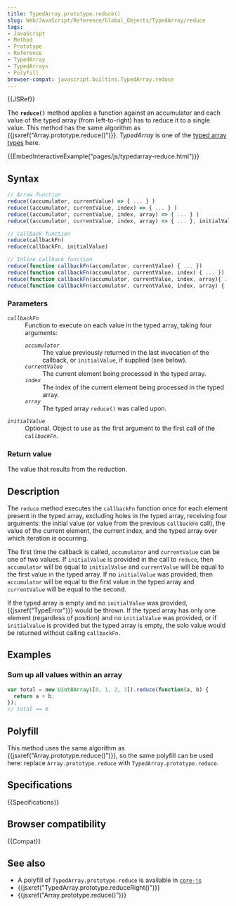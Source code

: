 ```yaml
---
title: TypedArray.prototype.reduce()
slug: Web/JavaScript/Reference/Global_Objects/TypedArray/reduce
tags:
- JavaScript
- Method
- Prototype
- Reference
- TypedArray
- TypedArrays
- Polyfill
browser-compat: javascript.builtins.TypedArray.reduce
---
```

{{JSRef}}

The **`reduce()`** method applies a function against an accumulator and each
value of the typed array (from left-to-right) has to reduce it to a single
value. This method has the same algorithm as
{{jsxref("Array.prototype.reduce()")}}. _TypedArray_ is one of the
[typed array types](/en-US/docs/Web/JavaScript/Reference/Global_Objects/TypedArray#TypedArray_objects)
here.

{{EmbedInteractiveExample("pages/js/typedarray-reduce.html")}}

## Syntax

```js
// Arrow function
reduce((accumulator, currentValue) => { ... } )
reduce((accumulator, currentValue, index) => { ... } )
reduce((accumulator, currentValue, index, array) => { ... } )
reduce((accumulator, currentValue, index, array) => { ... }, initialValue)

// Callback function
reduce(callbackFn)
reduce(callbackFn, initialValue)

// Inline callback function
reduce(function callbackFn(accumulator, currentValue) { ... })
reduce(function callbackFn(accumulator, currentValue, index) { ... })
reduce(function callbackFn(accumulator, currentValue, index, array){ ... })
reduce(function callbackFn(accumulator, currentValue, index, array) { ... }, initialValue)
```

### Parameters

<dl><dt><code><var>callbackFn</var></code></dt><dd>Function to execute on each value in the typed array, taking four arguments:<dl><dt><code><var>accumulator</var></code></dt><dd>The value previously returned in the last invocation of the callback, or
<code>initialValue</code>, if supplied (see below).</dd><dt><code><var>currentValue</var></code></dt><dd>The current element being processed in the typed array.</dd><dt><code><var>index</var></code></dt><dd>The index of the current element being processed in the typed array.</dd><dt><code><var>array</var></code></dt><dd>The typed array <code>reduce()</code> was called upon.</dd></dl></dd><dt><code><var>initialValue</var></code></dt><dd>Optional. Object to use as the first argument to the first call of the
<code><var>callbackFn</var></code>.</dd></dl>

### Return value

The value that results from the reduction.

## Description

The `reduce` method executes the `callbackFn` function once for each element
present in the typed array, excluding holes in the typed array, receiving four
arguments: the initial value (or value from the previous `callbackFn` call), the
value of the current element, the current index, and the typed array over which
iteration is occurring.

The first time the callback is called, `accumulator` and `currentValue` can be
one of two values. If `initialValue` is provided in the call to `reduce`, then
`accumulator` will be equal to `initialValue` and `currentValue` will be equal
to the first value in the typed array. If no `initialValue` was provided, then
`accumulator` will be equal to the first value in the typed array and
`currentValue` will be equal to the second.

If the typed array is empty and no `initialValue` was provided,
{{jsxref("TypeError")}} would be thrown. If the typed array has only
one element (regardless of position) and no `initialValue` was provided, or if
`initialValue` is provided but the typed array is empty, the solo value would be
returned without calling `callbackFn`.

## Examples

### Sum up all values within an array

```js
var total = new Uint8Array([0, 1, 2, 3]).reduce(function(a, b) {
  return a + b;
});
// total == 6
```

## Polyfill

This method uses the same algorithm as
{{jsxref("Array.prototype.reduce()")}}, so the same polyfill can
be used here: replace `Array.prototype.reduce` with
`TypedArray.prototype.reduce`.

## Specifications

{{Specifications}}

## Browser compatibility

{{Compat}}

## See also

- A polyfill of `TypedArray.prototype.reduce` is available in
  [`core-js`](https://github.com/zloirock/core-js#ecmascript-typed-arrays)
- {{jsxref("TypedArray.prototype.reduceRight()")}}
- {{jsxref("Array.prototype.reduce()")}}
